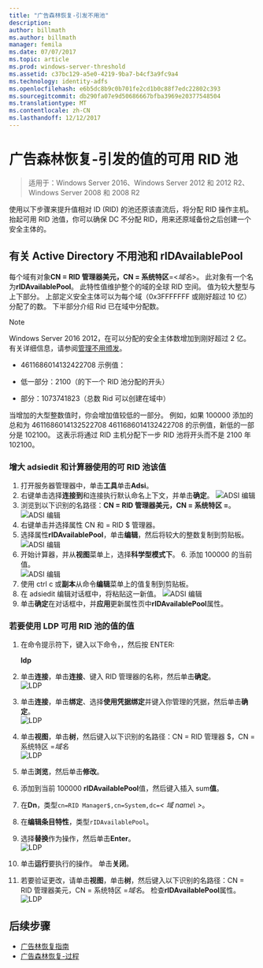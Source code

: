 ```yaml
---
title: "广告森林恢复-引发不用池"
description: 
author: billmath
ms.author: billmath
manager: femila
ms.date: 07/07/2017
ms.topic: article
ms.prod: windows-server-threshold
ms.assetid: c37bc129-a5e0-4219-9ba7-b4cf3a9fc9a4
ms.technology: identity-adfs
ms.openlocfilehash: e6b5dc8b9c0b701fe2cd1b0c88f7edc22802c393
ms.sourcegitcommit: db290fa07e9d50686667bfba3969e20377548504
ms.translationtype: MT
ms.contentlocale: zh-CN
ms.lasthandoff: 12/12/2017
---
```

# <a name="ad-forest-recovery---raising-the-value-of-available-rid-pools"></a>广告森林恢复-引发的值的可用 RID 池 

>适用于：Windows Server 2016、Windows Server 2012 和 2012 R2、Windows Server 2008 和 2008 R2
 
 使用以下步骤来提升值相对 ID (RID) 的池还原该直流后，将分配 RID 操作主机。 抬起可用 RID 池值，你可以确保 DC 不分配 RID，用来还原域备份之后创建一个安全主体的。  
 
## <a name="about-active-directory-rid-pools-and-ridavailablepool"></a>有关 Active Directory 不用池和 rIDAvailablePool
 每个域有对象**CN = RID 管理器美元，CN = 系统特区**=<*域名*>。 此对象有一个名为**rIDAvailablePool**。 此特性值维护整个的域的全球 RID 空间。 值为较大整型与上下部分。 上部定义安全主体可以为每个域（0x3FFFFFFF 或刚好超过 10 亿）分配了的数。 下半部分介绍 Rid 已在域中分配数。  
  
> [!NOTE]
>  Windows Server 2016 2012，在可以分配的安全主体数增加到刚好超过 2 亿。 有关详细信息，请参阅[管理不用颁发](https://technet.microsoft.com/library/jj574229.aspx)。  
  
-   4611686014132422708 示例值：  
  
-   低一部分：2100（的下一个 RID 池分配的开头）  
  
-   部分：1073741823（总数 Rid 可以创建在域中）  
  
 当增加的大型整数值时，你会增加值较低的一部分。 例如，如果 100000 添加的总和为 4611686014132522708 4611686014132422708 的示例值，新低的一部分是 102100。 这表示将通过 RID 主机分配下一步 RID 池将开头而不是 2100 年 102100。  
  
### <a name="to-raise-the-value-of-available-rid-pools-using-adsiedit-and-the-calculator--"></a>增大 adsiedit 和计算器使用的可 RID 池该值  
1.  打开服务器管理器中，单击**工具**单击**Adsi**。    
2.  右键单击选择**连接到**和连接执行默认命名上下文，并单击**确定**。
![ADSI 编辑](media/AD-Forest-Recovery-Raise-RID-Pool/adsi1.png) 
3. 浏览到以下识别的名路径：**CN = RID 管理器美元，CN = 系统特区 =<domain name>**。
![ADSI 编辑](media/AD-Forest-Recovery-Raise-RID-Pool/adsi2.png) 
3.  右键单击并选择属性 CN 和 = RID $ 管理器。  
4.  选择属性**rIDAvailablePool**，单击**编辑**，然后将较大的整数复制到剪贴板。
![ADSI 编辑](media/AD-Forest-Recovery-Raise-RID-Pool/adsi3.png)  
5.  开始计算器，并从**视图**菜单上，选择**科学型模式下**。  6.  添加 100000 的当前值。  
![ADSI 编辑](media/AD-Forest-Recovery-Raise-RID-Pool/adsi4.png) 
7.  使用 ctrl c 或**副本**从命令**编辑**菜单上的值复制到剪贴板。  
8.  在 adsiedit 编辑对话框中，将粘贴这一新值。 
![ADSI 编辑](media/AD-Forest-Recovery-Raise-RID-Pool/adsi5.png) 
9. 单击**确定**在对话框中，并**应用**更新属性页中**rIDAvailablePool**属性。  
  
### <a name="to-raise-the-value-of-available-rid-pools-using-ldp"></a>若要使用 LDP 可用 RID 池的值的值  
  
1.  在命令提示符下，键入以下命令，，然后按 ENTER:  
  
     **ldp**  
  
2.  单击**连接**，单击**连接**、键入 RID 管理器的名称，然后单击**确定**。  
![LDP](media/AD-Forest-Recovery-Raise-RID-Pool/ldp1.png)
3.  单击**连接**，单击**绑定**、选择**使用凭据绑定**并键入你管理的凭据，然后单击**确定**。  
![LDP](media/AD-Forest-Recovery-Raise-RID-Pool/ldp2.png)
4.  单击**视图**，单击**树**，然后键入以下识别的名路径：CN = RID 管理器 $，CN = 系统特区 =*域名*  
![LDP](media/AD-Forest-Recovery-Raise-RID-Pool/ldp3.png)
5.  单击**浏览**，然后单击**修改**。  
6.  添加到当前 100000 **rIDAvailablePool**值，然后键入插入 sum**值**。  
7.  在**Dn**，类型`cn=RID Manager$,cn=System,dc=`*< 域 name\ >*。  
8.  在**编辑条目特性**，类型`rIDAvailablePool`。  
9. 选择**替换**作为操作，然后单击**Enter**。 </br>
![LDP](media/AD-Forest-Recovery-Raise-RID-Pool/ldp4.png) 
10. 单击**运行**要执行的操作。  单击**关闭**。
11. 若要验证更改，请单击**视图**，单击**树**，然后键入以下识别的名路径：CN = RID 管理器美元，CN = 系统特区 =*域名*。    检查**rIDAvailablePool**属性。  
![LDP](media/AD-Forest-Recovery-Raise-RID-Pool/ldp5.png)

## <a name="next-steps"></a>后续步骤

- [广告林恢复指南](AD-Forest-Recovery-Guide.md)
- [广告森林恢复-过程](AD-Forest-Recovery-Procedures.md)
 
